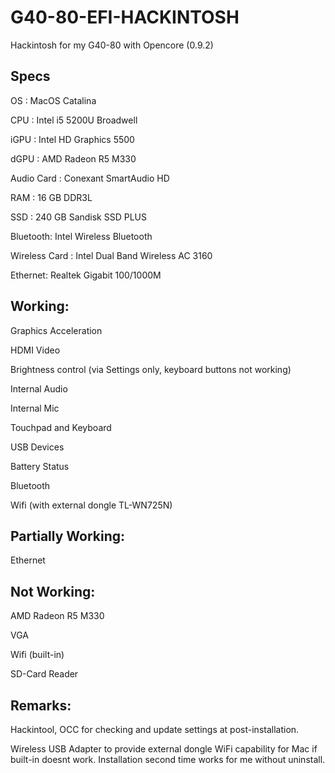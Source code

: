 # G40-80-EFI-HACKINTOSH
Hackintosh for my G40-80 with Opencore (0.9.2)

Specs
-------------------------------------------------------------------------------------------------------------------------------------------------------------------------------
OS : MacOS Catalina 

CPU : Intel i5 5200U Broadwell

iGPU : Intel HD Graphics 5500

dGPU : AMD Radeon R5 M330

Audio Card : Conexant SmartAudio HD

RAM : 16 GB DDR3L

SSD : 240 GB Sandisk SSD PLUS

Bluetooth: Intel Wireless Bluetooth

Wireless Card : Intel Dual Band Wireless AC 3160

Ethernet: Realtek Gigabit 100/1000M 

Working:
-------------------------------------------------------------------------------------------------------------------------------------------------------------------------------
Graphics Acceleration

HDMI Video

Brightness control (via Settings only, keyboard buttons not working)

Internal Audio 

Internal Mic

Touchpad and Keyboard

USB Devices

Battery Status

Bluetooth

Wifi (with external dongle TL-WN725N)

Partially Working:
-------------------------------------------------------------------------------------------------------------------------------------------------------------------------------
Ethernet

Not Working:
-------------------------------------------------------------------------------------------------------------------------------------------------------------------------------
AMD Radeon R5 M330

VGA

Wifi (built-in)

SD-Card Reader

Remarks:
-------------------------------------------------------------------------------------------------------------------------------------------------------------------------------
Hackintool, OCC for checking and update settings at post-installation.

Wireless USB Adapter to provide external dongle WiFi capability for Mac if built-in doesnt work. Installation second time works for me without uninstall.

